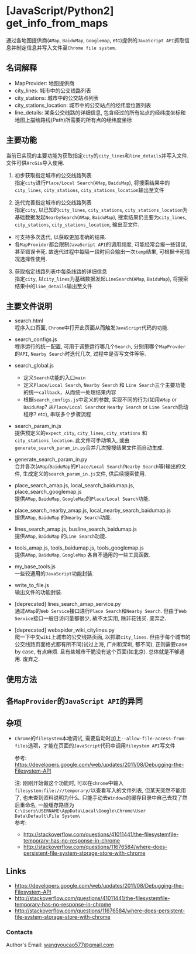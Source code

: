 # [JavaScript/Python2] get_info_from_maps
通过各地图提供商(`AMap`, `BaiduMap`, `Googlemap`, etc)提供的`JavaScript API`抓取信息并制定信息并写入文件至`Chrome file system`. 

## 名词解释
- MapProvider: 地图提供商
- city_lines: 城市中的公交线路列表  
- city_stations: 城市中的公交站点列表  
- city_stations_location: 城市中的公交站点的经纬度位置列表  
- line_details: 某条公交线路的详细信息, 包含经过的所有站点的经纬度坐标和地图上描绘路线(Path)所需要的所有点的经纬度坐标  


## 主要功能
当前已实现的主要功能为获取指定`city`的`city_lines`和`line_details`并写入文件. 文件可供`ArcGis`导入使用.  

1. 初步获取指定城市的公交线路列表  
指定`city`进行`Place/Local Search`(`AMap`, `BaiduMap`), 将搜索结果中的`city_lines`, `city_stations`, `city_stations_location`输出至文件  

2. 迭代完善指定城市的公交线路列表  
指定`city`, 以已知的`city_lines`, `city_stations`, `city_stations_location`为基础数据发起`NearbySearch`(`AMap`, `BaiduMap`), 搜索结果仍主要为`city_lines`, `city_stations`, `city_stations_location`, 输出至文件. 
  - 可支持多次迭代, 以获取更加准确的结果.  
  - 各`MapProvider`都会限制`JavaScript API`的调用频度, 可能经常会报一些错误, 甚至错误卡死. 故迭代过程中每隔一段时间会输出一次`temp`结果, 可根据卡死情况选择性使用.      


3. 获取指定线路列表中每条线路的详细信息  
指定`city`, 以`city_lines`为基础数据发起`LineSearch`(`AMap`, `BaiduMap`), 将搜索结果中的`line_details`输出至文件  

## 主要文件说明
- search.html  
程序入口页面, `Chrome`中打开此页面从而触发`JavaScript`代码的功能.  

- search_configs.js  
程序运行的统一配置, 可用于调整运行哪几个`Search`, 分别用哪个`MapProvder`的`API`, `Nearby Search`时迭代几次, 过程中是否写文件等等.  

- search_global.js  
  - 定义`Search`功能的入口`main`   
  - 定义`Place/Local Search`, `Nearby Search` 和 `Line Search`三个主要功能的统一`callback`，从而统一处理结果内容    
  - 根据`search_configs.js`中定义的参数, 实现不同的行为(如用`AMap` or `BaiduMap`? 从`Place/Local Search`or `Nearby Search` or `Line Search`启动程序? etc), 串联多个步骤流程  

- search_param_in.js  
提供预定义的`expect_city`, `city_lines`, `city_stations` 和 `city_stations_location`. 此文件可手动填入, 或由`generate_search_param_in.py`合并几次搜搜结果文件而自动生成.  

- generate_search_param_in.py  
合并各次(`AMap`/`BaiduMap`的`Place/Local Search`/`Nearby Search`等)输出的文件, 生成定义的`search_param_in.js`文件, 供后续搜索使用.  

- place_search_amap.js, local_search_baidumap.js, place_search_googlemap.js  
提供`AMap`, `BaiduMap`, `GoogleMap`的`Place/Local Search`功能.  

- place_search_nearby_amap.js, local_nearby_search_baidumap.js  
提供`AMap`, `BaiduMap` 的`Nearby Search`功能.   

- lines_search_amap.js, busline_search_baidumap.js  
提供`AMap`, `BaiduMap` 的`Line Search`功能.  

- tools_amap.js, tools_baidumap.js, tools_googlemap.js  
提供`AMap`, `BaiduMap`, `GoogleMap` 各自不通用的一些工具函数.  

- my_base_tools.js   
一些较通用的`JavaScript`功能封装.  

- write_to_file.js  
输出文件的功能封装.  

- [deprecated] lines_search_amap_service.py  
通过`AMap`的`Web Service`接口进行`Place Search`和`Nearby Search`. 但由于`Web Service`接口一般日访问量都很少, 故不太实用, 除非花钱买. 废弃之.  

- [deprecated] webspider_wiki_citylines.py  
爬一下中文`wiki`上城市的公交线路页面, 以抓取`city_lines`. 但由于每个城市的公交线路页面格式都有所不同(试过上海, 广州和深圳, 都不同), 正则需要case by case, 有点麻烦. 且有些城市干脆没有这个页面(如北京). 总体就是不够通用. 废弃之. 


## 使用方法

## 各`MapProvider`的`JavaScript API`的异同

## 杂项
- `Chrome`的`filesystem`本地调试, 需要启动时加上`--allow-file-access-from-files`选项，才能在页面的`JavaScript`代码中调用`fileystem API`写文件    

	参考:  
	https://developers.google.com/web/updates/2011/08/Debugging-the-Filesystem-API  
    
  	注: 刚刚开始做这个功能时, 可以在`chrome`中输入`filesystem:file:///temporary/`以查看写入的文件列表, 但某天突然不能用了, 也未查到资料说明为什么. 只能手动去`Windows`的缓存目录中自己去找了然后重命名, 一般缓存路径为`C:\Users\USERNAME\AppData\Local\Google\Chrome\User Data\Default\File System\`  
  	参考:  
	- http://stackoverflow.com/questions/41011441/the-filesystemfile-temporary-has-no-response-in-chrome  
	- http://stackoverflow.com/questions/11676584/where-does-persistent-file-system-storage-store-with-chrome  

## Links
- https://developers.google.com/web/updates/2011/08/Debugging-the-Filesystem-API  
- http://stackoverflow.com/questions/41011441/the-filesystemfile-temporary-has-no-response-in-chrome  
- http://stackoverflow.com/questions/11676584/where-does-persistent-file-system-storage-store-with-chrome  


### Contacts
Author's Email: wangyoucao577@gmail.com